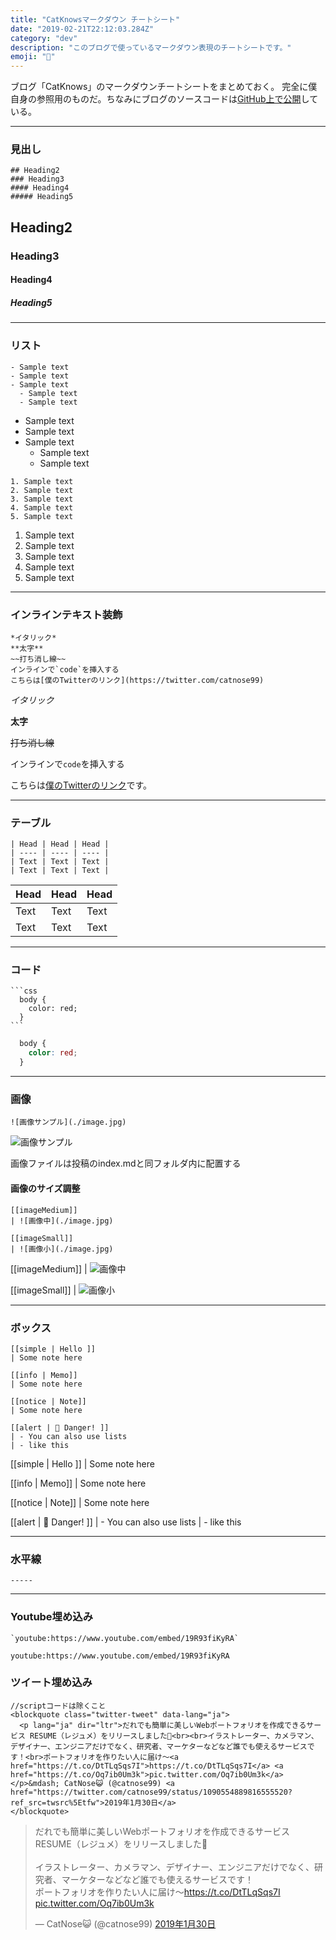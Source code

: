 ```yaml
---
title: "CatKnowsマークダウン チートシート"
date: "2019-02-21T22:12:03.284Z"
category: "dev"
description: "このブログで使っているマークダウン表現のチートシートです。"
emoji: "🐣"
---
```


ブログ「CatKnows」のマークダウンチートシートをまとめておく。
完全に僕自身の参照用のものだ。ちなみにブログのソースコードは[GitHub上で公開](https://github.com/catnose99/CatKnows)している。

------
### 見出し

```
## Heading2
### Heading3
#### Heading4
##### Heading5
```
## Heading2
### Heading3
#### Heading4
##### Heading5

------
### リスト
```
- Sample text
- Sample text
- Sample text
  - Sample text
  - Sample text
```
- Sample text
- Sample text
- Sample text
  - Sample text
  - Sample text

```
1. Sample text
2. Sample text
3. Sample text
4. Sample text
5. Sample text
```
1. Sample text
2. Sample text
3. Sample text
4. Sample text
5. Sample text

------
### インラインテキスト装飾
```
*イタリック*
**太字**
~~打ち消し線~~
インラインで`code`を挿入する
こちらは[僕のTwitterのリンク](https://twitter.com/catnose99)
```

*イタリック*

**太字**

~~打ち消し線~~

インラインで`code`を挿入する

こちらは[僕のTwitterのリンク](https://twitter.com/catnose99)です。

------
### テーブル
```
| Head | Head | Head |
| ---- | ---- | ---- |
| Text | Text | Text |
| Text | Text | Text |
```

| Head | Head | Head |
| ---- | ---- | ---- |
| Text | Text | Text |
| Text | Text | Text |

-----
### コード

<div class="gatsby-highlight" data-language="text"><pre class="language-text"><code class="language-text">```css
  body {
    color: red;
  }
```
</code></pre></div>

```css:title=style.css
  body {
    color: red;
  }
```


-----
### 画像
```
![画像サンプル](./image.jpg)
```

![画像サンプル](./image.jpg)

画像ファイルは投稿のindex.mdと同フォルダ内に配置する
#### 画像のサイズ調整
```
[[imageMedium]]
| ![画像中](./image.jpg)

[[imageSmall]]
| ![画像小](./image.jpg)
```
[[imageMedium]]
| ![画像中](./image.jpg)

[[imageSmall]]
| ![画像小](./image.jpg)

-----
### ボックス

```
[[simple | Hello ]]
| Some note here

[[info | Memo]]
| Some note here

[[notice | Note]]
| Some note here

[[alert | 🙅 Danger! ]]
| - You can also use lists
| - like this

```

[[simple | Hello ]]
| Some note here

[[info | Memo]]
| Some note here

[[notice | Note]]
| Some note here

[[alert | 🙅 Danger! ]]
| - You can also use lists
| - like this


-----
### 水平線

```
-----
```

-----
### Youtube埋め込み
```
`youtube:https://www.youtube.com/embed/19R93fiKyRA`
```

`youtube:https://www.youtube.com/embed/19R93fiKyRA`

### ツイート埋め込み
```
//scriptコードは除くこと
<blockquote class="twitter-tweet" data-lang="ja">
  <p lang="ja" dir="ltr">だれでも簡単に美しいWebポートフォリオを作成できるサービス RESUME（レジュメ）をリリースしました🎉<br><br>イラストレーター、カメラマン、デザイナー、エンジニアだけでなく、研究者、マーケターなどなど誰でも使えるサービスです！<br>ポートフォリオを作りたい人に届け〜<a href="https://t.co/DtTLqSqs7I">https://t.co/DtTLqSqs7I</a> <a href="https://t.co/Oq7ib0Um3k">pic.twitter.com/Oq7ib0Um3k</a></p>&mdash; CatNose😺 (@catnose99) <a href="https://twitter.com/catnose99/status/1090554889816555520?ref_src=twsrc%5Etfw">2019年1月30日</a>
</blockquote>
```
<blockquote class="twitter-tweet" data-lang="ja">
  <p lang="ja" dir="ltr">だれでも簡単に美しいWebポートフォリオを作成できるサービス RESUME（レジュメ）をリリースしました🎉<br><br>イラストレーター、カメラマン、デザイナー、エンジニアだけでなく、研究者、マーケターなどなど誰でも使えるサービスです！<br>ポートフォリオを作りたい人に届け〜<a href="https://t.co/DtTLqSqs7I">https://t.co/DtTLqSqs7I</a> <a href="https://t.co/Oq7ib0Um3k">pic.twitter.com/Oq7ib0Um3k</a></p>&mdash; CatNose😺 (@catnose99) <a href="https://twitter.com/catnose99/status/1090554889816555520?ref_src=twsrc%5Etfw">2019年1月30日</a>
</blockquote>